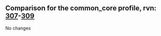 ## Comparison for the common_core profile, rvn: [307](https://github.com/PRO100KatYT/FortniteProfileRevisions/tree/main/profiles/common_core/307%20common_core.json)-[309](https://github.com/PRO100KatYT/FortniteProfileRevisions/tree/main/profiles/common_core/309%20common_core.json)

No changes
